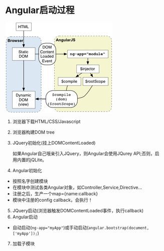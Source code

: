 # Angular启动过程
![](angular-start.jpg)

1. 浏览器下载HTML/CSS/Javascript
2. 浏览器构建DOM tree
3. JQuery初始化(挂上DOMContentLoaded)

    如果Angular自己哦亲引入JQuery，则Angular会使用JQurey API;否则，启用内置的jQLite。
4. Angular初始化

  * 按照名字创建模块
  * 在模块中测试各类Angular对象，如Controller,Service,Directive...
  * 注册之后，生产一个map={name:callback}
  * 模块中注册的config callback，会执行！
  
5. JQuery启动(浏览器触发DOMContentLoaded事件，执行callback)
6. Angular启动
  * 自动启动(```ng-app="myApp"```)或手动启动(```angular.bootstrap(document, ['myApp']);```)
  
7. 加载子模块
